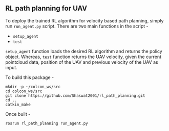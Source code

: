 ## RL path planning for UAV

To deploy the trained RL algorithm for velocity based path planning, simply run ```run_agent.py``` script. There are two main functions in the script - 

* ```setup_agent```
* ```test```

```setup_agent``` function loads the desired RL algorithm and returns the policy object. Whereas, ```test``` function returns the UAV velocity, given the current pointcloud data, position of the UAV and previous velocity of the UAV as input. 

To build this package - 

```
mkdir -p ~/colcon_ws/src
cd colcon_ws/src
git clone https://github.com/Shaswat2001/rl_path_planning.git
cd ..
catkin_make
```

Once built - 
```
rosrun rl_path_planning run_agent.py
```
